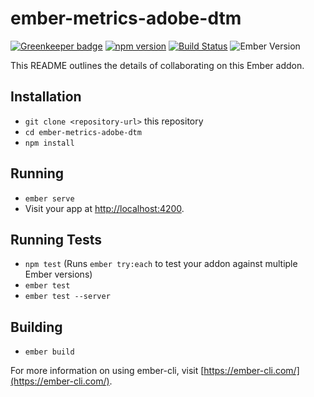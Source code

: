 # ember-metrics-adobe-dtm

[![Greenkeeper badge](https://badges.greenkeeper.io/kellyselden/ember-metrics-adobe-dtm.svg)](https://greenkeeper.io/)
[![npm version](https://badge.fury.io/js/ember-metrics-adobe-dtm.svg)](https://badge.fury.io/js/ember-metrics-adobe-dtm)
[![Build Status](https://travis-ci.org/kellyselden/ember-metrics-adobe-dtm.svg?branch=master)](https://travis-ci.org/kellyselden/ember-metrics-adobe-dtm)
![Ember Version](https://embadge.io/v1/badge.svg?start=2.8.0)

This README outlines the details of collaborating on this Ember addon.

## Installation

* `git clone <repository-url>` this repository
* `cd ember-metrics-adobe-dtm`
* `npm install`

## Running

* `ember serve`
* Visit your app at [http://localhost:4200](http://localhost:4200).

## Running Tests

* `npm test` (Runs `ember try:each` to test your addon against multiple Ember versions)
* `ember test`
* `ember test --server`

## Building

* `ember build`

For more information on using ember-cli, visit [https://ember-cli.com/](https://ember-cli.com/).
